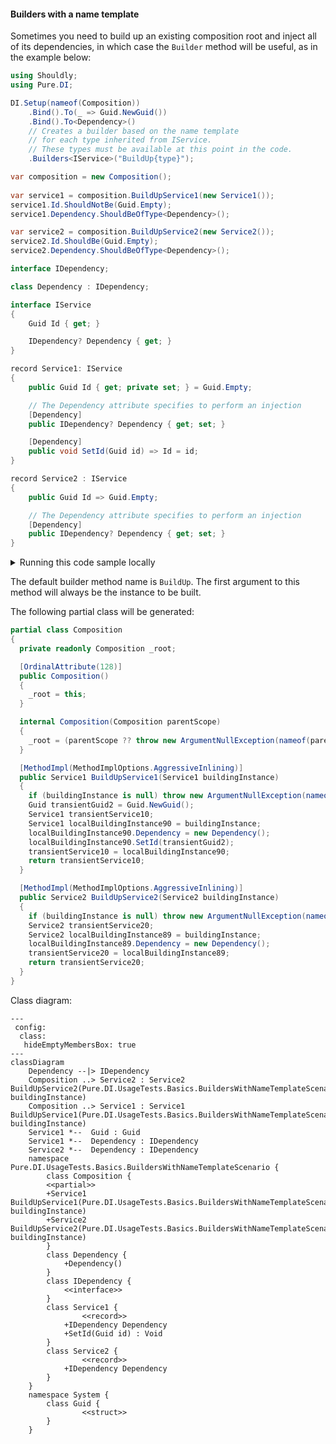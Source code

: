 #### Builders with a name template

Sometimes you need to build up an existing composition root and inject all of its dependencies, in which case the `Builder` method will be useful, as in the example below:


```c#
using Shouldly;
using Pure.DI;

DI.Setup(nameof(Composition))
    .Bind().To(_ => Guid.NewGuid())
    .Bind().To<Dependency>()
    // Creates a builder based on the name template
    // for each type inherited from IService.
    // These types must be available at this point in the code.
    .Builders<IService>("BuildUp{type}");

var composition = new Composition();
        
var service1 = composition.BuildUpService1(new Service1());
service1.Id.ShouldNotBe(Guid.Empty);
service1.Dependency.ShouldBeOfType<Dependency>();

var service2 = composition.BuildUpService2(new Service2());
service2.Id.ShouldBe(Guid.Empty);
service2.Dependency.ShouldBeOfType<Dependency>();

interface IDependency;

class Dependency : IDependency;

interface IService
{
    Guid Id { get; }

    IDependency? Dependency { get; }
}

record Service1: IService
{
    public Guid Id { get; private set; } = Guid.Empty;

    // The Dependency attribute specifies to perform an injection
    [Dependency]
    public IDependency? Dependency { get; set; }

    [Dependency]
    public void SetId(Guid id) => Id = id;
}

record Service2 : IService
{
    public Guid Id => Guid.Empty;

    // The Dependency attribute specifies to perform an injection
    [Dependency]
    public IDependency? Dependency { get; set; }
}
```

<details>
<summary>Running this code sample locally</summary>

- Make sure you have the [.NET SDK 9.0](https://dotnet.microsoft.com/en-us/download/dotnet/9.0) or later is installed
```bash
dotnet --list-sdk
```
- Create a net9.0 (or later) console application
```bash
dotnet new console -n Sample
```
- Add references to NuGet packages
  - [Pure.DI](https://www.nuget.org/packages/Pure.DI)
  - [Shouldly](https://www.nuget.org/packages/Shouldly)
```bash
dotnet add package Pure.DI
dotnet add package Shouldly
```
- Copy the example code into the _Program.cs_ file

You are ready to run the example 🚀
```bash
dotnet run
```

</details>

The default builder method name is `BuildUp`. The first argument to this method will always be the instance to be built.

The following partial class will be generated:

```c#
partial class Composition
{
  private readonly Composition _root;

  [OrdinalAttribute(128)]
  public Composition()
  {
    _root = this;
  }

  internal Composition(Composition parentScope)
  {
    _root = (parentScope ?? throw new ArgumentNullException(nameof(parentScope)))._root;
  }

  [MethodImpl(MethodImplOptions.AggressiveInlining)]
  public Service1 BuildUpService1(Service1 buildingInstance)
  {
    if (buildingInstance is null) throw new ArgumentNullException(nameof(buildingInstance));
    Guid transientGuid2 = Guid.NewGuid();
    Service1 transientService10;
    Service1 localBuildingInstance90 = buildingInstance;
    localBuildingInstance90.Dependency = new Dependency();
    localBuildingInstance90.SetId(transientGuid2);
    transientService10 = localBuildingInstance90;
    return transientService10;
  }

  [MethodImpl(MethodImplOptions.AggressiveInlining)]
  public Service2 BuildUpService2(Service2 buildingInstance)
  {
    if (buildingInstance is null) throw new ArgumentNullException(nameof(buildingInstance));
    Service2 transientService20;
    Service2 localBuildingInstance89 = buildingInstance;
    localBuildingInstance89.Dependency = new Dependency();
    transientService20 = localBuildingInstance89;
    return transientService20;
  }
}
```

Class diagram:

```mermaid
---
 config:
  class:
   hideEmptyMembersBox: true
---
classDiagram
	Dependency --|> IDependency
	Composition ..> Service2 : Service2 BuildUpService2(Pure.DI.UsageTests.Basics.BuildersWithNameTemplateScenario.Service2 buildingInstance)
	Composition ..> Service1 : Service1 BuildUpService1(Pure.DI.UsageTests.Basics.BuildersWithNameTemplateScenario.Service1 buildingInstance)
	Service1 *--  Guid : Guid
	Service1 *--  Dependency : IDependency
	Service2 *--  Dependency : IDependency
	namespace Pure.DI.UsageTests.Basics.BuildersWithNameTemplateScenario {
		class Composition {
		<<partial>>
		+Service1 BuildUpService1(Pure.DI.UsageTests.Basics.BuildersWithNameTemplateScenario.Service1 buildingInstance)
		+Service2 BuildUpService2(Pure.DI.UsageTests.Basics.BuildersWithNameTemplateScenario.Service2 buildingInstance)
		}
		class Dependency {
			+Dependency()
		}
		class IDependency {
			<<interface>>
		}
		class Service1 {
				<<record>>
			+IDependency Dependency
			+SetId(Guid id) : Void
		}
		class Service2 {
				<<record>>
			+IDependency Dependency
		}
	}
	namespace System {
		class Guid {
				<<struct>>
		}
	}
```

